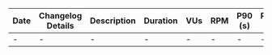 | Date | Changelog Details | Description | Duration | VUs | RPM | P90 (s) | P95 (s) | Grafana | Source
|------|----------|----------------------|----------|---|---|---|---|---|---|
| - | - | - |-| - |-| - |-| - |-|